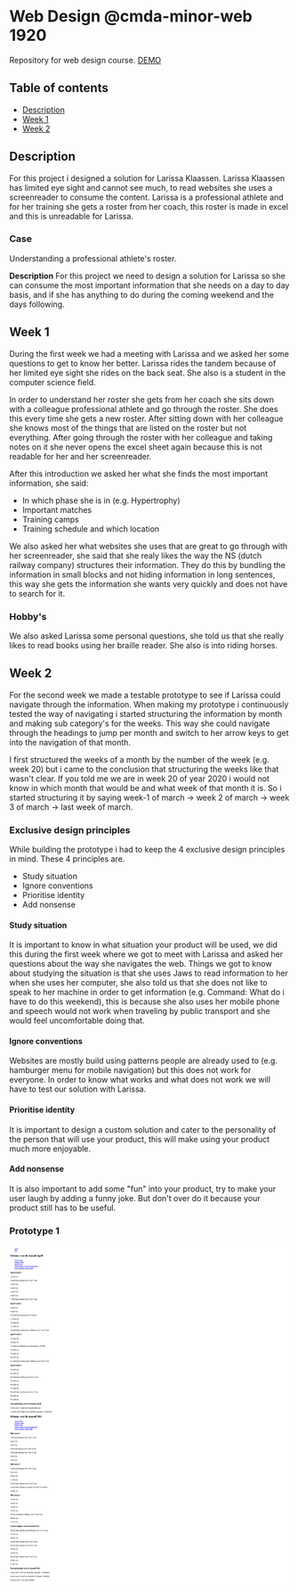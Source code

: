 # Web Design @cmda-minor-web 1920
Repository for web design course.
[DEMO](https://mysterious-earth-90737.herokuapp.com/)

## Table of contents
* [Description](#description)
* [Week 1](#week-1)
* [Week 2](#week-2)

## Description
For this project i designed a solution for Larissa Klaassen.
Larissa Klaassen has limited eye sight and cannot see much, to read websites she uses a screenreader to consume the content.
Larissa is a professional athlete and for her training she gets a roster from her coach, this roster is made in excel and this is unreadable for Larissa.

### Case
Understanding a professional athlete's roster.

**Description**
For this project we need to design a solution for Larissa so she can consume the most important information that she needs on a day to day basis, and
if she has anything to do during the coming weekend and the days following.

## Week 1
During the first week we had a meeting with Larissa and we asked her some questions to get to know her better. Larissa rides the tandem
because of her limited eye sight she rides on the back seat. She also is a student in the computer science field.

In order to understand her roster she gets from her coach she sits down with a colleague professional athlete and go through the roster. She does this
every time she gets a new roster. After sitting down with her colleague she knows most of the things that are listed on the roster but not everything.
After going through the roster with her colleague and taking notes on it she never opens the excel sheet again because this is not readable for her and her screenreader.

After this introduction we asked her what she finds the most important information, she said:
* In which phase she is in (e.g. Hypertrophy)
* Important matches
* Training camps
* Training schedule and which location

We also asked her what websites she uses that are great to go through with her screenreader, she said that she realy likes the way the NS (dutch railway company)
structures their information. They do this by bundling the information in small blocks and not hiding information in long sentences, this way she gets the information
she wants very quickly and does not have to search for it.

### Hobby's
We also asked Larissa some personal questions, she told us that she really likes to read books using her braille reader. She also is into riding horses.

## Week 2
For the second week we made a testable prototype to see if Larissa could navigate through the information. When making my prototype i continuously tested the way of navigating
i started structuring the information by month and making sub category's for the weeks. This way she could navigate through the headings to jump per month and switch
to her arrow keys to get into the navigation of that month.

I first structured the weeks of a month by the number of the week (e.g. week 20) but i came to the conclusion that
structuring the weeks like that wasn't clear. If you told me we are in week 20 of year 2020 i would not know in which month that would be and what week of that month it is.
So i started structuring it by saying week-1 of march -> week 2 of march -> week 3 of march -> last week of march.

### Exclusive design principles
While building the prototype i had to keep the 4 exclusive design principles in mind.
These 4 principles are.

* Study situation
* Ignore conventions
* Prioritise identity
* Add nonsense

#### Study situation
It is important to know in what situation your product will be used, we did this during the first week where we got to meet with Larissa and asked her questions about the way she
navigates the web. Things we got to know about studying the situation is that she uses Jaws to read information to her when she uses her computer, she also told us that she does not
like to speak to her machine in order to get information (e.g. Command: What do i have to do this weekend), this is because she also uses her mobile phone and speech would not work
when traveling by public transport and she would feel uncomfortable doing that.

#### Ignore conventions
Websites are mostly build using patterns people are already used to (e.g. hamburger menu for mobile navigation) but this does not work for everyone. In order to know what works
and what does not work we will have to test our solution with Larissa.

#### Prioritise identity
It is important to design a custom solution and cater to the personality of the person that will use your product, this will make using your product much more enjoyable.

#### Add nonsense
It is also important to add some "fun" into your product, try to make your user laugh by adding a funny joke. But don't over do it because your product still has to be useful.

### Prototype 1

<img src="./github/images/prototype-1.png">

